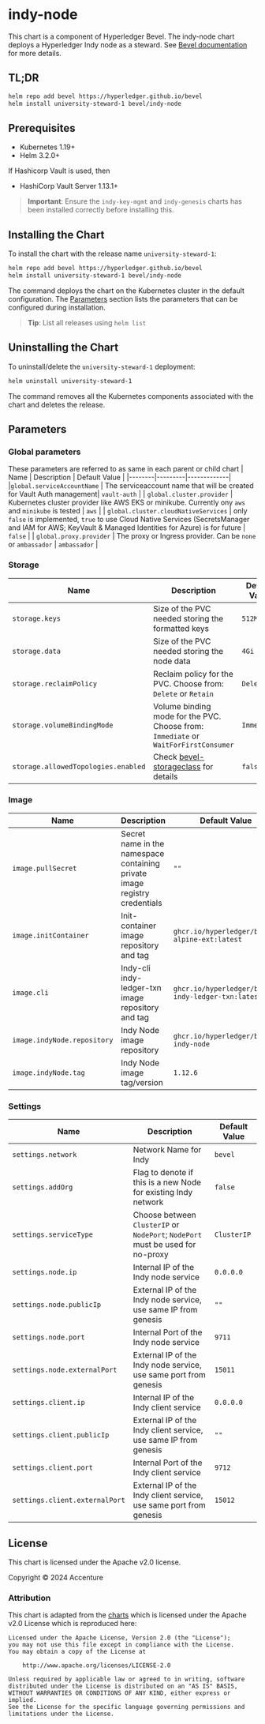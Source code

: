 [//]: # (##############################################################################################)
[//]: # (Copyright Accenture. All Rights Reserved.)
[//]: # (SPDX-License-Identifier: Apache-2.0)
[//]: # (##############################################################################################)

# indy-node

This chart is a component of Hyperledger Bevel. The indy-node chart deploys a Hyperledger Indy node as a steward. See [Bevel documentation](https://hyperledger-bevel.readthedocs.io/en/latest/) for more details.

## TL;DR

```bash
helm repo add bevel https://hyperledger.github.io/bevel
helm install university-steward-1 bevel/indy-node
```

## Prerequisites

- Kubernetes 1.19+
- Helm 3.2.0+

If Hashicorp Vault is used, then
- HashiCorp Vault Server 1.13.1+

> **Important**: Ensure the `indy-key-mgmt` and `indy-genesis` charts has been installed correctly before installing this.

## Installing the Chart

To install the chart with the release name `university-steward-1`:

```bash
helm repo add bevel https://hyperledger.github.io/bevel
helm install university-steward-1 bevel/indy-node
```

The command deploys the chart on the Kubernetes cluster in the default configuration. The [Parameters](#parameters) section lists the parameters that can be configured during installation.

> **Tip**: List all releases using `helm list`

## Uninstalling the Chart

To uninstall/delete the `university-steward-1` deployment:

```bash
helm uninstall university-steward-1
```

The command removes all the Kubernetes components associated with the chart and deletes the release.

## Parameters
### Global parameters
These parameters are referred to as same in each parent or child chart
| Name   | Description  | Default Value |
|--------|---------|-------------|
|`global.serviceAccountName` | The serviceaccount name that will be created for Vault Auth management| `vault-auth` |
| `global.cluster.provider` | Kubernetes cluster provider like AWS EKS or minikube. Currently ony `aws` and `minikube` is tested | `aws` |
| `global.cluster.cloudNativeServices` | only `false` is implemented, `true` to use Cloud Native Services (SecretsManager and IAM for AWS; KeyVault & Managed Identities for Azure) is for future  | `false`  |
| `global.proxy.provider` | The proxy or Ingress provider. Can be `none` or `ambassador` | `ambassador` |

### Storage

| Name   | Description  | Default Value |
|--------|---------|-------------|
| `storage.keys` | Size of the PVC needed storing the formatted keys  | `512Mi` |
| `storage.data` | Size of the PVC needed storing the node data  | `4Gi` |
| `storage.reclaimPolicy` | Reclaim policy for the PVC. Choose from: `Delete` or `Retain` | `Delete` |
| `storage.volumeBindingMode` | Volume binding mode for the PVC. Choose from: `Immediate` or `WaitForFirstConsumer` | `Immediate` |
| `storage.allowedTopologies.enabled` | Check [bevel-storageclass](../../../shared/charts/bevel-storageclass/README.md) for details  | `false`  |

### Image
| Name   | Description    | Default Value   |
| -------------| ---------- | --------- |
| `image.pullSecret`    | Secret name in the namespace containing private image registry credentials  | `""`            |
| `image.initContainer`   | Init-container image repository and tag  | `ghcr.io/hyperledger/bevel-alpine-ext:latest`|
| `image.cli`   | Indy-cli indy-ledger-txn image repository and tag | `ghcr.io/hyperledger/bevel-indy-ledger-txn:latest`|
| `image.indyNode.repository`  | Indy Node image repository  | `ghcr.io/hyperledger/bevel-indy-node` |
| `image.indyNode.tag`  | Indy Node image tag/version  | `1.12.6` |

### Settings

| Name   | Description  | Default Value |
|--------|---------|-------------|
| `settings.network` | Network Name for Indy  | `bevel` |
| `settings.addOrg` | Flag to denote if this is a new Node for existing Indy network  | `false` |
| `settings.serviceType` | Choose between `ClusterIP` or `NodePort`; `NodePort` must be used for no-proxy  | `ClusterIP` |
| `settings.node.ip` | Internal IP of the Indy node service  | `0.0.0.0` |
| `settings.node.publicIp` | External IP of the Indy node service, use same IP from genesis  | `""` |
| `settings.node.port` | Internal Port of the Indy node service  | `9711` |
| `settings.node.externalPort` | External IP of the Indy node service, use same port from genesis  | `15011` |
| `settings.client.ip` | Internal IP of the Indy client service  | `0.0.0.0` |
| `settings.client.publicIp` | External IP of the Indy client service, use same IP from genesis  | `""` |
| `settings.client.port` | Internal Port of the Indy client service  | `9712` |
| `settings.client.externalPort` | External IP of the Indy client service, use same port from genesis  | `15012` |

## License

This chart is licensed under the Apache v2.0 license.

Copyright &copy; 2024 Accenture

### Attribution

This chart is adapted from the [charts](https://hyperledger.github.io/bevel/) which is licensed under the Apache v2.0 License which is reproduced here:

```
Licensed under the Apache License, Version 2.0 (the "License");
you may not use this file except in compliance with the License.
You may obtain a copy of the License at

    http://www.apache.org/licenses/LICENSE-2.0

Unless required by applicable law or agreed to in writing, software
distributed under the License is distributed on an "AS IS" BASIS,
WITHOUT WARRANTIES OR CONDITIONS OF ANY KIND, either express or implied.
See the License for the specific language governing permissions and
limitations under the License.
```
